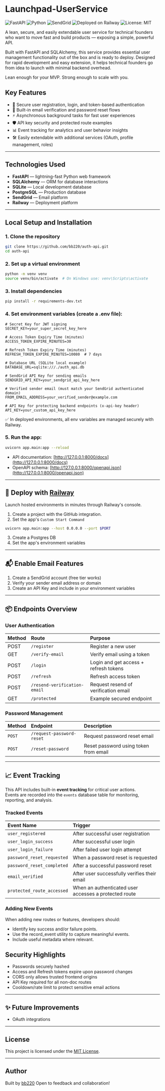 # Launchpad-UserService

![FastAPI](https://img.shields.io/badge/FastAPI-005571?style=for-the-badge&logo=fastapi)
![Python](https://img.shields.io/badge/Python-3.12%2B-blue?style=for-the-badge&logo=python)
![SendGrid](https://img.shields.io/badge/SendGrid-00b2ff?style=for-the-badge&logo=sendgrid)
![Deployed on Railway](https://img.shields.io/badge/Railway-App-6c4cff?style=for-the-badge&logo=railway)
![License: MIT](https://img.shields.io/badge/License-MIT-green?style=for-the-badge)

A lean, secure, and easily extendable user service for technical founders who want to move fast and build products — exposing a simple, powerful API.

Built with FastAPI and SQLAlchemy, this service provides essential user management functionality out of the box and is ready to deploy. Designed for rapid development and easy extension, it helps technical founders go from idea to launch with minimal backend overhead.

Lean enough for your MVP. Strong enough to scale with you.

## Key Features

- 🔐 Secure user registration, login, and token-based authentication
- 📨 Built-in email verification and password reset flows
- ⚡ Asynchronous background tasks for fast user experiences
- 🛡️ API key security and protected route examples
- 📊 Event tracking for analytics and user behavior insights
- 🛠️ Easily extendable with additional services (OAuth, profile management, roles)

---

## Technologies Used

- **FastAPI** — lightning-fast Python web framework
- **SQLAlchemy** — ORM for database interactions
- **SQLite** — Local development database
- **PostgreSQL** — Production database
- **SendGrid** — Email platform
- **Railway** — Deployment platform

---

## Local Setup and Installation

### 1. Clone the repository

```bash
git clone https://github.com/bb220/auth-api.git
cd auth-api
```

### 2. Set up a virtual environment

```bash
python -m venv venv
source venv/bin/activate  # On Windows use: venv\Scripts\activate
```

### 3. Install dependencies

```bash
pip install -r requirements-dev.txt
```

### 4. Set environment variables (create a .env file):

```env
# Secret Key for JWT signing
SECRET_KEY=your_super_secret_key_here

# Access Token Expiry Time (minutes)
ACCESS_TOKEN_EXPIRE_MINUTES=30

# Refresh Token Expiry Time (minutes)
REFRESH_TOKEN_EXPIRE_MINUTES=10080  # 7 days

# Database URL (SQLite local example)
DATABASE_URL=sqlite:///./auth_api.db

# SendGrid API Key for sending emails
SENDGRID_API_KEY=your_sendgrid_api_key_here

# Verified sender email (must match your SendGrid authenticated domain)
FROM_EMAIL_ADDRESS=your_verified_sender@example.com

# API Key for protecting backend endpoints (x-api-key header)
API_KEY=your_custom_api_key_here
```

✅ In deployed environments, all env variables are managed securely with Railway.

### 5. Run the app:

```bash
uvicorn app.main:app --reload
```

- API documentation: [http://127.0.0.1:8000/docs](http://127.0.0.1:8000/docs)
- OpenAPI schema: [http://127.0.0.1:8000/openapi.json](http://127.0.0.1:8000/openapi.json)

---

## 🚀 Deploy with [Railway](https://railway.app/)
Launch hosted environments in minutes through Railway's console.

1. Create a project with the GitHub integration.
2. Set the app's `Custom Start Command`
```bash
uvicorn app.main:app --host 0.0.0.0 --port $PORT
```
3. Create a Postgres DB
4. Set the app's environment variables

---

## 📬 Enable Email Features

1. Create a SendGrid account (free tier works)
2. Verify your sender email address or domain
3. Create an API Key and include in your environment variables

---

## 📦 Endpoints Overview

### User Authentication

| Method | Route | Purpose |
|:---|:---|:---|
| POST | `/register` | Register a new user |
| GET | `/verify-email` | Verify email using a token |
| POST | `/login` | Login and get access + refresh tokens |
| POST | `/refresh` | Refresh access token |
| POST | `/resend-verification-email` | Request resend of verification email |
| GET | `/protected` | Example secured endpoint |

### Password Management

| Method | Endpoint | Description |
|:---|:---|:---|
| `POST` | `/request-password-reset` | Request password reset email |
| `POST` | `/reset-password` | Reset password using token from email |

---

## 📈 Event Tracking

This API includes built-in **event tracking** for critical user actions.  
Events are recorded into the `events` database table for monitoring, reporting, and analysis.

### Tracked Events

| Event Name | Trigger |
|:-----------|:--------|
| `user_registered` | After successful user registration |
| `user_login_success` | After successful user login |
| `user_login_failure` | After failed user login attempt |
| `password_reset_requested` | When a password reset is requested |
| `password_reset_completed` | After a successful password reset |
| `email_verified` | After user successfully verifies their email |
| `protected_route_accessed` | When an authenticated user accesses a protected route |

### Adding New Events
When adding new routes or features, developers should:
- Identify key success and/or failure points.
- Use the record_event utility to capture meaningful events.
- Include useful metadata where relevant.

## Security Highlights

- Passwords securely hashed
- Access and Refresh tokens expire upon password changes
- CORS only allows trusted frontend origins
- API Key required for all non-doc routes
- Cooldown/rate limit to protect sensitive email actions

---

## ✨ Future Improvements

- OAuth integrations
---

## License

This project is licensed under the [MIT License](LICENSE).

---

## Author

Built by [bb220](https://github.com/bb220)
Open to feedback and collaboration!
